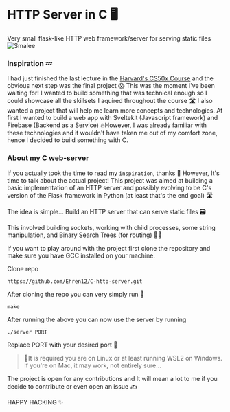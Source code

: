 # HTTP Server in C 🖥️
Very small flask-like HTTP web framework/server for serving static files
![Smalee ](https://photos.app.goo.gl/NNky9iZUVwqkts2c9)

### Inspiration 💤
I had just finished the last lecture in the [Harvard's CS50x Course](https://pll.harvard.edu/course/cs50-introduction-computer-science)
and the obvious next step was the final project 😱 This was the moment I've been waiting for! I wanted to build something that was technical enough so I could showcase all the skillsets I aquired throughout the course 🛣️ I also wanted a project that will help me learn more concepts and technologies. At first I wanted to build a web app with Sveltekit (Javascript framework) and Firebase (Backend as a Service) 🔥However, I was already familiar with these technologies and it wouldn't have taken me out of my comfort zone, hence I decided to build something with C.

### About my C web-server
If you actually took the time to read my `inspiration`, thanks 💖
However, It's time to talk about the actual project!
 This project was aimed at building a basic implementation of an HTTP server and possibly evolving to be C's version of the Flask framework in Python (at least that's the end goal) 🛣️
 
 The idea is simple...
 Build an HTTP server that can serve static files 🗃️
 
This involved building sockets, working with child processes, some string manipulation, and Binary Search Trees (for routing) 👷‍♂️
 
If you want to play around with the project first clone the repository and make sure you have GCC installed on your machine.

Clone repo

    https://github.com/Ehren12/C-http-server.git
 After cloning the repo you can very simply run 🐥
 

    make

After running the above you can now use the server by running

    ./server PORT
Replace PORT with your desired port 🔁
> 🔴It is required you are on Linux or at least running WSL2 on Windows. If you're on Mac, it may work, not entirely sure...

The project is open for any contributions and It will mean a lot to me if you decide to contribute or even open an issue ✍️

HAPPY HACKING ✨

 

